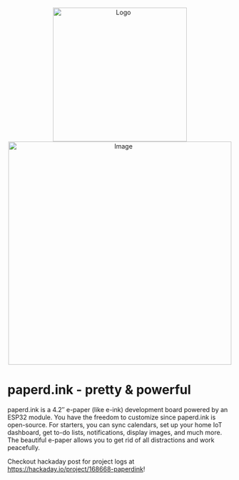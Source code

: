 <p align="center">
  <br/>
  <img src="https://paperdink.github.io/images/paperd_ink.svg" alt="Logo" width="300px">
  <br/>
  <img src="https://github.com/paperdink/PaperdInk-Library/raw/main/extras/Main_Image.png" alt="Image" width="500px">
</p>

# paperd.ink - pretty & powerful

paperd.ink is a 4.2″ e-paper (like e-ink) development board powered by an ESP32 module. You have the freedom to customize since paperd.ink is open-source. For starters, you can sync calendars, set up your home IoT dashboard, get to-do lists, notifications, display images, and much more. The beautiful e-paper allows you to get rid of all distractions and work peacefully.


Checkout hackaday post for project logs at https://hackaday.io/project/168668-paperdink!
